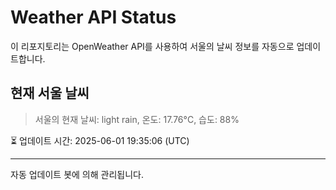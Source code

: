 
# Weather API Status

이 리포지토리는 OpenWeather API를 사용하여 서울의 날씨 정보를 자동으로 업데이트합니다.

## 현재 서울 날씨
> 서울의 현재 날씨: light rain, 온도: 17.76°C, 습도: 88%

⏳ 업데이트 시간: 2025-06-01 19:35:06 (UTC)

---
자동 업데이트 봇에 의해 관리됩니다.
